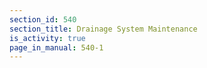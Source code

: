 ```yaml
---
section_id: 540
section_title: Drainage System Maintenance
is_activity: true
page_in_manual: 540-1
---
```

